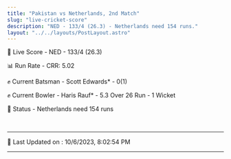 ```yaml
---
title: "Pakistan vs Netherlands, 2nd Match"
slug: "live-cricket-score"
description: "NED - 133/4 (26.3) - Netherlands need 154 runs."
layout: "../../layouts/PostLayout.astro"
---
```


🔴 Live Score - NED - 133/4 (26.3)  

📊 Run Rate - CRR: 5.02  

✊ Current Batsman - Scott Edwards* - 0(1)  

✊ Current Bowler - Haris Rauf* - 5.3 Over 26 Run - 1 Wicket  

📑 Status - Netherlands need 154 runs

<br />

***

📝 Last Updated on : 10/6/2023, 8:02:54 PM

***

